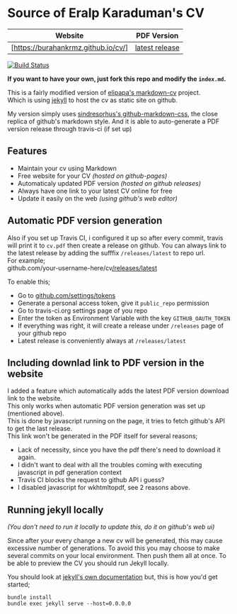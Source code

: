 [berat.github.io/cv]: https://berat.github.io/cv
[latest release]: https://github.com/berat/cv/releases/latest

# Source of Eralp Karaduman's CV

| Website                       | PDF Version      |
|----------------------------   |------------------|
| [https://burahankrmz.github.io/cv/] | [latest release] |

[![Build Status](https://travis-ci.org/eralpkaraduman/cv.svg?branch=gh-pages)](https://travis-ci.org/eralpkaraduman/cv)

**If you want to have your own, just fork this repo and modify the `index.md`.**

This is a fairly modified version of
[elipapa's markdown-cv](http://elipapa.github.io/markdown-cv) project.  
Which is using [jekyll](https://jekyllrb.com) to host the cv as static site on github.

My version simply uses
[sindresorhus's github-markdown-css](https://github.com/sindresorhus/github-markdown-css), the close
replica of github's markdown style. And it is able to auto-generate a PDF version release through travis-ci (if set up)


## Features
- Maintain your cv using Markdown
- Free website for your CV _(hosted on github-pages)_
- Automaticaly updated PDF version _(hosted on github releases)_
- Always have one link to your latest CV online for free
- Update it easily on the web _(using github's web editor)_


## Automatic PDF version generation

Also if you set up Travis CI, i configured it up so after every commit, travis will print it to `cv.pdf` then create a release on github. You can always link to the latest release by adding the sufffix `/releases/latest` to repo url.  
For example;  
github.com/your-username-here/cv[/releases/latest](https://github.com/eralpkaraduman/cv/releases/latest)

To enable this;  
- Go to [github.com/settings/tokens](https://github.com/settings/tokens)
- Generate a personal access token, give it `public_repo` permission
- Go to travis-ci.org settings page of you repo
- Enter the token as Environment Variable with the key `GITHUB_OAUTH_TOKEN`
- If everything was right, it will create a release under `/releases` page of your github repo
- Latest release is conveniently always at `/releases/latest`


## Including downlad link to PDF version in the website

I added a feature which automatically adds the latest PDF version download link to the website.   
This only works when automatic PDF version generation was set up (mentioned above).   
This is done by javascript running on the page, it tries to fetch github's API to get the last release.  
This link won't be generated in the PDF itself for several reasons;  
- Lack of necessity, since you have the pdf there's need to download it again.
- I didn't want to deal with all the troubles coming with executing javascript in pdf generation context
- Travis CI blocks the request to github API i guess?
- I disabled javascript for wkhtmltopdf, see 2 reasons above.


## Running jekyll locally

*(You don't need to run it locally to update this, do it on github's web ui)*    

Since after your every change a new cv will be generated, this may cause excessive number of generations. To avoid this you may choose to make several commits on your local environment. Then push them all at once. To be able to preview the CV you should run Jekyll locally.

You should look at [jekyll's own documentation](https://jekyllrb.com/docs) but,
this is how you'd get started;  

`bundle install`  
`bundle exec jekyll serve --host=0.0.0.0`
